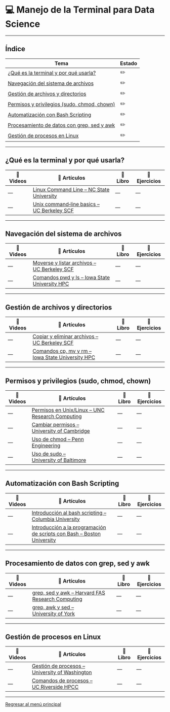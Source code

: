 # 💻 Manejo de la Terminal para Data Science


---

## Índice

| Tema | Estado |
|------|--------|
| [¿Qué es la terminal y por qué usarla?](#qué-es-la-terminal-y-por-qué-usarla) | ✏️ |
| [Navegación del sistema de archivos](#navegación-del-sistema-de-archivos) | ✏️ |
| [Gestión de archivos y directorios](#gestión-de-archivos-y-directorios) | ✏️ |
| [Permisos y privilegios (sudo, chmod, chown)](#permisos-y-privilegios-sudo-chmod-chown) | ✏️ |
| [Automatización con Bash Scripting](#automatización-con-bash-scripting) | ✏️ |
| [Procesamiento de datos con grep, sed y awk](#procesamiento-de-datos-con-grep-sed-y-awk) | ✏️ |
| [Gestión de procesos en Linux](#gestión-de-procesos-en-linux) | ✏️ |

---

## ¿Qué es la terminal y por qué usarla?

| 🎥 Videos | 📝 Artículos | 📘 Libro | 🧠 Ejercicios |
|-----------|--------------|----------|---------------|
| — | [Linux Command Line – NC State University](https://www.lib.ncsu.edu/rfs/getting-started/rcd-bootcamp) | — | — |
| — | [Unix command‑line basics – UC Berkeley SCF](https://computing.stat.berkeley.edu/tutorial-unix-basics) | — | — |

---

## Navegación del sistema de archivos

| 🎥 Videos | 📝 Artículos | 📘 Libro | 🧠 Ejercicios |
|-----------|--------------|----------|---------------|
| — | [Moverse y listar archivos – UC Berkeley SCF](https://computing.stat.berkeley.edu/tutorial-unix-basics#moving) | — | — |
| — | [Comandos pwd y ls – Iowa State University HPC](https://www.hpc.iastate.edu/guides/introduction-to-hpc-clusters/linux-commands-in-more-detail/pwd-and-ls) | — | — |

---

## Gestión de archivos y directorios

| 🎥 Videos | 📝 Artículos | 📘 Libro | 🧠 Ejercicios |
|-----------|--------------|----------|---------------|
| — | [Copiar y eliminar archivos – UC Berkeley SCF](https://computing.stat.berkeley.edu/tutorial-unix-basics#copy) | — | — |
| — | [Comandos cp, mv y rm – Iowa State University HPC](https://www.hpc.iastate.edu/guides/introduction-to-hpc-clusters/linux-commands-in-more-detail/cp--mv--rm) | — | — |

---

## Permisos y privilegios (sudo, chmod, chown)

| 🎥 Videos | 📝 Artículos | 📘 Libro | 🧠 Ejercicios |
|-----------|--------------|----------|---------------|
| — | [Permisos en Unix/Linux – UNC Research Computing](https://help.rc.unc.edu/how-to-use-unix-and-linux-file-permissions/) | — | — |
| — | [Cambiar permisos – University of Cambridge](https://www.maths.cam.ac.uk/computing/linux/unixinfo/perms) | — | — |
| — | [Uso de chmod – Penn Engineering](https://www.seas.upenn.edu/~cis15x/man/usr/penn/chmod.html) | — | — |
| — | [Uso de sudo – University of Baltimore](https://home.ubalt.edu/abento/linux/terminal/sudonotfedora.html) | — | — |

---

## Automatización con Bash Scripting

| 🎥 Videos | 📝 Artículos | 📘 Libro | 🧠 Ejercicios |
|-----------|--------------|----------|---------------|
| — | [Introducción al bash scripting – Columbia University](https://www.cuit.columbia.edu/rcs/training/introbashshell2025) | — | — |
| — | [Introducción a la programación de scripts con Bash – Boston University](https://www.bu.edu/tech/files/2019/06/Intro-To-Scripting-with-Bash.pdf) | — | — |

---

## Procesamiento de datos con grep, sed y awk

| 🎥 Videos | 📝 Artículos | 📘 Libro | 🧠 Ejercicios |
|-----------|--------------|----------|---------------|
| — | [grep, sed y awk – Harvard FAS Research Computing](https://rc.fas.harvard.edu/wp-content/uploads/2017/03/sed-awk-grep-bash.pdf) | — | — |
| — | [grep, awk y sed – University of York](https://www-users.york.ac.uk/~mijp1/teaching/2nd_year_Comp_Lab/guides/grep_awk_sed.pdf) | — | — |

---

## Gestión de procesos en Linux

| 🎥 Videos | 📝 Artículos | 📘 Libro | 🧠 Ejercicios |
|-----------|--------------|----------|---------------|
| — | [Gestión de procesos – University of Washington](https://courses.cs.washington.edu/courses/cse374/13sp/lectures/3-sql-relationalalgebra.pdf) | — | — |
| — | [Comandos de procesos – UC Riverside HPCC](https://hpcc.ucr.edu/manuals/linux_basics/processes/) | — | — |

---

[Regresar al menú principal](../README.md)
